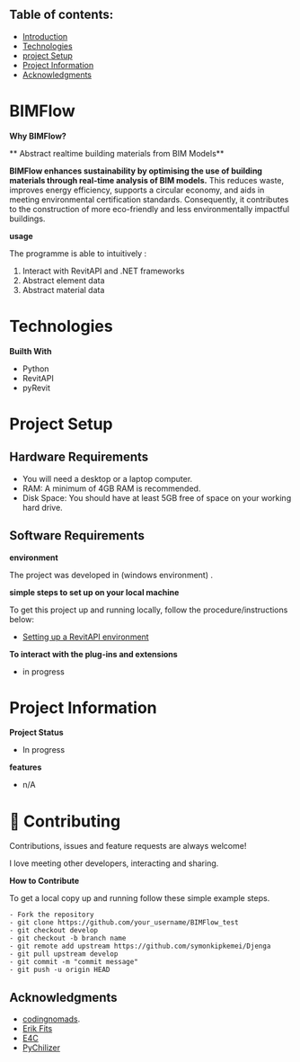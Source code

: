 
## Table of contents:
- [Introduction](#intro)
- [Technologies](#tech)
- [project Setup](#projo)
- [Project Information](#info)
- [Acknowledgments](#know)

<INTRODUCTION>

<h1 id="intro">BIMFlow</h1>


**Why BIMFlow?**

** Abstract realtime building materials from BIM Models**

**BIMFlow enhances sustainability by optimising the use of building materials through real-time analysis of BIM models.** This reduces waste, improves energy efficiency, supports a circular economy, and aids in meeting environmental certification standards. Consequently, it contributes to the construction of more eco-friendly and less environmentally impactful buildings.


**usage**

The programme is able to intuitively :
1. Interact with RevitAPI and .NET frameworks
2. Abstract element data
3. Abstract material data 


<TECHNOLOGIES>

<h1 id="tech">Technologies</h1>

**Builth With**
- Python
- RevitAPI
- pyRevit


<PROJECT-SETUP>

<h1 id="projo">Project Setup</h1>


## Hardware Requirements
- You will need a desktop or a laptop computer.
- RAM: A minimum of 4GB RAM is recommended.
- Disk Space: You should have at least 5GB free of space on your working hard drive.

## Software Requirements

**environment**

The project was developed in (windows environment) .

**simple steps to set up on your local machine**

To get this project up and running locally, follow the procedure/instructions below:
- [Setting up a RevitAPI environment](https://kipkemei.hashnode.dev/setting-up-revit-api-development-environment-in-vs-code)


**To interact with the plug-ins and extensions**

- in progress


<PROJECT-INFORMATION>

<h1 id="info">Project Information</h1>

**Project Status**
- In progress

**features**
- n/A

<CONTRIBUTING>

<h1 id="contri">🤝 Contributing</h1>

Contributions, issues and feature requests are always welcome!

I love meeting other developers, interacting and sharing.


**How to Contribute**

To get a local copy up and running follow these simple example steps.

```
- Fork the repository
- git clone https://github.com/your_username/BIMFlow_test
- git checkout develop
- git checkout -b branch name
- git remote add upstream https://github.com/symonkipkemei/Djenga
- git pull upstream develop
- git commit -m "commit message"
- git push -u origin HEAD
```


## Acknowledgments

- [codingnomads](https://codingnomads.co/).
- [Erik Fits](https://www.youtube.com/@ErikFrits)
- [E4C](https://www.engineeringforchange.org/)
- [PyChilizer](https://www.youtube.com/@archilizer2946)

